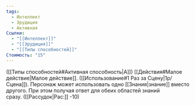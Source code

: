 ```yaml
---
tags:
  - Интеллект
  - Эрудиция
  - Активная
Ссылки:
  - "[[Интеллект]]"
  - "[[Эрудиция]]"
  - "[[Типы способностей]]"
Стоимость: "15"
---
```

([[Типы способностей#Активная способность|А]]) [[Действия#Малое действие|Малое действие]]. ([[Использование#1 Раз за Сцену|1р/Сцена]]). Персонаж может использовать одно [[Знания|знание]] вместо другого. При этом получая ответ для обеих областей знаний сразу. ([[Рассудок|Рас:]] -10)